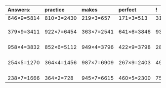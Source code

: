 | Answers: | practice | makes | perfect | ! |
| :--- | :--- | :--- | :--- | :--- |
| 646×9=5814 | 810×3=2430 | 219×3=657 | 171×3=513 | 314×3=942 | 
|   |   |   |   |   | 
|   |   |   |   |   | 
|   |   |   |   |   | 
| 379×9=3411 | 922×7=6454 | 363×7=2541 | 641×6=3846 | 930×4=3720 | 
|   |   |   |   |   | 
|   |   |   |   |   | 
|   |   |   |   |   | 
|   |   |   |   |   | 
| 958×4=3832 | 852×6=5112 | 949×4=3796 | 422×9=3798 | 280×4=1120 | 
|   |   |   |   |   | 
|   |   |   |   |   | 
|   |   |   |   |   | 
|   |   |   |   |   | 
| 254×5=1270 | 364×4=1456 | 987×7=6909 | 267×9=2403 | 495×6=2970 | 
|   |   |   |   |   | 
|   |   |   |   |   | 
|   |   |   |   |   | 
|   |   |   |   |   | 
| 238×7=1666 | 364×2=728 | 945×7=6615 | 460×5=2300 | 756×7=5292 | 
